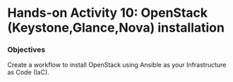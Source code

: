 # Hands-on Activity 10: OpenStack (Keystone,Glance,Nova) installation

### Objectives

Create a workflow to install OpenStack using Ansible as your Infrastructure as Code (IaC).


